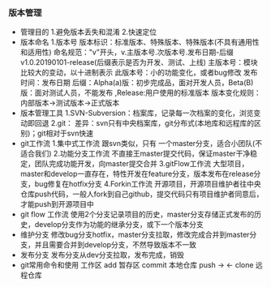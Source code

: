 ### 版本管理
* 管理目的
  1.避免版本丢失和混淆
  2.快速定位
* 版本命名
  1.版本号
  版本标识：标准版本、特殊版本、特殊版本(不具有通用性和适用性)
  命名规范："v"开头，v.主版本号.次版本号.发布日期-后缀 v1.0.20190101-release(后缀表示是否为开发、测试、上线)
  主版本号：模块比较大的变动，以十进制表示
  此版本号：小的功能变化，或者bug修改
  发布时间：发布日期
  后缀：Alpha(a)版：初步完成品，面对开发人员，Beta(B)版：面对测试人员，不能发布 ,Release:用户使用的标准版本
  版本变化规则：内部版本->测试版本->正式版本
* 版本管理工具
  1.SVN-Subversion：档案库，记录每一次档案的变化，浏览变动即回退
  2.git：
  差异：svn只有中央档案库，git分布式(本地库和远程库的区别)；git相对于svn快速
* git工作流
  1.集中式工作流
    跟svn类似，只有 一个master分支，适合小团队(不适合我们)
  2.功能分支工作流
    不直接王master提交代码，保证master干净稳定，团队完成功能开发，向master提交合并
  3.gitFlow工作流
    大型项目，master和develop一直存在，特性开发在feature分支，版本发布在release分支，bug修复在hotfix分支
  4.Forkin工作流
    开源项目，开源项目维护者往中央仓库push代码，一般人fork到自己github，提交代码只有项目维护者同意后，才能push到开源项目中
* git flow 工作流
    使用2个分支记录项目的历史，master分支存储正式发布的历史，develop分支作为功能的继承分支，或下一个版本分支
* 维护分支
    修改bug分支hotfix，master分支拉取，修改完成合并到master分支，并且需要合并到develop分支，不然导致版本不一致
* 发布分支
    发布分支从dev分支拉取，发布完成，销毁
* git常用命令和使用
  工作区 add 暂存区 commit 本地仓库 push ->  <- clone 远程仓库 
  